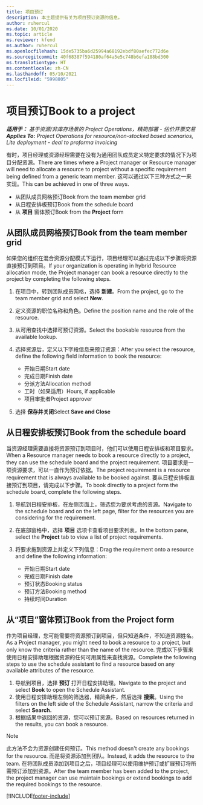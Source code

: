 ```yaml
---
title: 项目预订
description: 本主题提供有关为项目预订资源的信息。
author: ruhercul
ms.date: 10/01/2020
ms.topic: article
ms.reviewer: kfend
ms.author: ruhercul
ms.openlocfilehash: 15de5735ba6d25994a68192ebdf80aefec772d6e
ms.sourcegitcommit: 40f68387f594180af64a5e5c748b6efa188bd300
ms.translationtype: HT
ms.contentlocale: zh-CN
ms.lasthandoff: 05/10/2021
ms.locfileid: "5998805"
---
```

# <a name="book-to-a-project"></a><span data-ttu-id="a8221-103">项目预订</span><span class="sxs-lookup"><span data-stu-id="a8221-103">Book to a project</span></span>

<span data-ttu-id="a8221-104">_**适用于：** 基于资源/非库存场景的 Project Operations，精简部署 - 估价开票交易_</span><span class="sxs-lookup"><span data-stu-id="a8221-104">_**Applies To:** Project Operations for resource/non-stocked based scenarios, Lite deployment - deal to proforma invoicing_</span></span>

<span data-ttu-id="a8221-105">有时，项目经理或资源经理需要在没有为通用团队成员定义特定要求的情况下为项目分配资源。</span><span class="sxs-lookup"><span data-stu-id="a8221-105">There are times where a Project manager or Resource manager will need to allocate a resource to project without a specific requirement being defined from a generic team member.</span></span> <span data-ttu-id="a8221-106">这可以通过以下三种方式之一来实现。</span><span class="sxs-lookup"><span data-stu-id="a8221-106">This can be achieved in one of three ways.</span></span>

- <span data-ttu-id="a8221-107">从团队成员网格预订</span><span class="sxs-lookup"><span data-stu-id="a8221-107">Book from the team member grid</span></span>
- <span data-ttu-id="a8221-108">从日程安排板预订</span><span class="sxs-lookup"><span data-stu-id="a8221-108">Book from the schedule board</span></span>
- <span data-ttu-id="a8221-109">从 **项目** 窗体预订</span><span class="sxs-lookup"><span data-stu-id="a8221-109">Book from the **Project** form</span></span>

## <a name="book-from-the-team-member-grid"></a><span data-ttu-id="a8221-110">从团队成员网格预订</span><span class="sxs-lookup"><span data-stu-id="a8221-110">Book from the team member grid</span></span>

<span data-ttu-id="a8221-111">如果您的组织在混合资源分配模式下运行，项目经理可以通过完成以下步骤将资源直接预订到项目。</span><span class="sxs-lookup"><span data-stu-id="a8221-111">If your organization is operating in hybrid Resource allocation mode, the Project manager can book a resource directly to the project by completing the following steps.</span></span>

1. <span data-ttu-id="a8221-112">在项目中，转到团队成员网格，选择 **新建**。</span><span class="sxs-lookup"><span data-stu-id="a8221-112">From the project, go to the team member grid and select **New**.</span></span>
2. <span data-ttu-id="a8221-113">定义资源的职位名称和角色。</span><span class="sxs-lookup"><span data-stu-id="a8221-113">Define the position name and the role of the resource.</span></span>
3. <span data-ttu-id="a8221-114">从可用查找中选择可预订资源。</span><span class="sxs-lookup"><span data-stu-id="a8221-114">Select the bookable resource from the available lookup.</span></span>
4. <span data-ttu-id="a8221-115">选择资源后，定义以下字段信息来预订资源：</span><span class="sxs-lookup"><span data-stu-id="a8221-115">After you select the resource, define the following field information to book the resource:</span></span>

    - <span data-ttu-id="a8221-116">开始日期</span><span class="sxs-lookup"><span data-stu-id="a8221-116">Start date</span></span>
    - <span data-ttu-id="a8221-117">完成日期</span><span class="sxs-lookup"><span data-stu-id="a8221-117">Finish date</span></span>
    - <span data-ttu-id="a8221-118">分派方法</span><span class="sxs-lookup"><span data-stu-id="a8221-118">Allocation method</span></span>
    - <span data-ttu-id="a8221-119">工时（如果适用）</span><span class="sxs-lookup"><span data-stu-id="a8221-119">Hours, if applicable</span></span>
    - <span data-ttu-id="a8221-120">项目审批者</span><span class="sxs-lookup"><span data-stu-id="a8221-120">Project approver</span></span>

6. <span data-ttu-id="a8221-121">选择 **保存并关闭**</span><span class="sxs-lookup"><span data-stu-id="a8221-121">Select **Save and Close**</span></span>

## <a name="book-from-the-schedule-board"></a><span data-ttu-id="a8221-122">从日程安排板预订</span><span class="sxs-lookup"><span data-stu-id="a8221-122">Book from the schedule board</span></span>

<span data-ttu-id="a8221-123">当资源经理需要直接将资源预订到项目时，他们可以使用日程安排板和项目要求。</span><span class="sxs-lookup"><span data-stu-id="a8221-123">When a Resource manager needs to book a resource directly to a project, they can use the schedule board and the project requirement.</span></span> <span data-ttu-id="a8221-124">项目要求是一项资源要求，可以一直作为预订依据。</span><span class="sxs-lookup"><span data-stu-id="a8221-124">The project requirement is a resource requirement that is always available to be booked against.</span></span> <span data-ttu-id="a8221-125">要从日程安排板直接预订到项目，请完成以下步骤。</span><span class="sxs-lookup"><span data-stu-id="a8221-125">To book directly to a project form the schedule board, complete the following steps.</span></span>

1. <span data-ttu-id="a8221-126">导航到日程安排板，在左侧页面上，筛选您为要求考虑的资源。</span><span class="sxs-lookup"><span data-stu-id="a8221-126">Navigate to the schedule board and on the left page, filter for the resources you are considering for the requirement.</span></span>
2. <span data-ttu-id="a8221-127">在底部窗格中，选择 **项目** 选项卡查看项目要求列表。</span><span class="sxs-lookup"><span data-stu-id="a8221-127">In the bottom pane, select the **Project** tab to view a list of project requirements.</span></span>
3. <span data-ttu-id="a8221-128">将要求拖到资源上并定义下列信息：</span><span class="sxs-lookup"><span data-stu-id="a8221-128">Drag the requirement onto a resource and define the following information:</span></span>

    - <span data-ttu-id="a8221-129">开始日期</span><span class="sxs-lookup"><span data-stu-id="a8221-129">Start date</span></span>
    - <span data-ttu-id="a8221-130">完成日期</span><span class="sxs-lookup"><span data-stu-id="a8221-130">Finish date</span></span>
    - <span data-ttu-id="a8221-131">预订状态</span><span class="sxs-lookup"><span data-stu-id="a8221-131">Booking status</span></span>
    - <span data-ttu-id="a8221-132">预订方法</span><span class="sxs-lookup"><span data-stu-id="a8221-132">Booking method</span></span>
    - <span data-ttu-id="a8221-133">持续时间</span><span class="sxs-lookup"><span data-stu-id="a8221-133">Duration</span></span>

## <a name="book-from-the-project-form"></a><span data-ttu-id="a8221-134">从“项目”窗体预订</span><span class="sxs-lookup"><span data-stu-id="a8221-134">Book from the Project form</span></span>

<span data-ttu-id="a8221-135">作为项目经理，您可能需要将资源预订到项目，但只知道条件，不知道资源姓名。</span><span class="sxs-lookup"><span data-stu-id="a8221-135">As a Project manager, you might need to book a resource to a project, but only know the criteria rather than the name of the resource.</span></span> <span data-ttu-id="a8221-136">完成以下步骤来使用日程安排助理根据资源的任何可用属性来查找资源。</span><span class="sxs-lookup"><span data-stu-id="a8221-136">Complete the following steps to use the schedule assistant to find a resource based on any available attributes of the resource.</span></span> 

1. <span data-ttu-id="a8221-137">导航到项目，选择 **预订** 打开日程安排助理。</span><span class="sxs-lookup"><span data-stu-id="a8221-137">Navigate to the project and select **Book** to open the Schedule Assistant.</span></span>
2. <span data-ttu-id="a8221-138">使用日程安排助理左侧的筛选器，精简条件，然后选择 **搜索**。</span><span class="sxs-lookup"><span data-stu-id="a8221-138">Using the filters on the left side of the Schedule Assistant, narrow the criteria and select **Search.**</span></span>
3. <span data-ttu-id="a8221-139">根据结果中返回的资源，您可以预订资源。</span><span class="sxs-lookup"><span data-stu-id="a8221-139">Based on resources returned in the results, you can book a resource.</span></span>

> [!NOTE]
> <span data-ttu-id="a8221-140">此方法不会为资源创建任何预订。</span><span class="sxs-lookup"><span data-stu-id="a8221-140">This method doesn't create any bookings for the resource.</span></span> <span data-ttu-id="a8221-141">而是将资源添加到团队。</span><span class="sxs-lookup"><span data-stu-id="a8221-141">Instead, it adds the resource to the team.</span></span> <span data-ttu-id="a8221-142">在将团队成员添加到项目之后，项目经理可以使用维护预订或扩展预订将所需预订添加到资源。</span><span class="sxs-lookup"><span data-stu-id="a8221-142">After the team member has been added to the project, the project manager can use maintain bookings or extend bookings to add the required bookings to the resource.</span></span>


[!INCLUDE[footer-include](../includes/footer-banner.md)]